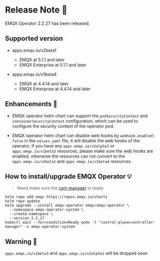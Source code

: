 # Release Note 🍻

EMQX Operator 2.2.27 has been released.

## Supported version
+ apps.emqx.io/v2beta1

  + EMQX at 5.1.1 and later
  + EMQX Enterprise at 5.1.1 and later

+ apps.emqx.io/v1beta4

  + EMQX at 4.4.14 and later
  + EMQX Enterprise at 4.4.14 and later

## Enhancements 🚀

+ EMQX operator helm chart can support the `podSecurityContext` and `containerSecurityContext` configuration, which can be used to configure the security context of the operator pod.

+ EMQX operator helm chart can disable web hooks by `webhook.enabled: false` in the `values.yaml` file, it will disable the web hooks of the operator, if you have any `apps.emqx.io/v2alpha1` or `apps.emqx.io/v1beta3` resources, please make sure the web hooks are enabled, otherwise the resources can not convert to the `apps.emqx.io/v2beta1` and `apps.emqx.io/v1beta4` resources.

## How to install/upgrade EMQX Operator 💡

> Need make sure the [cert-manager](https://cert-manager.io/) is ready

```
helm repo add emqx https://repos.emqx.io/charts
helm repo update
helm upgrade --install emqx-operator emqx/emqx-operator \
  --namespace emqx-operator-system \
  --create-namespace \
  --version 2.2.27
kubectl wait --for=condition=Ready pods -l "control-plane=controller-manager" -n emqx-operator-system
```

## Warning 🚨
`apps.emqx.io/v1beta3` and `apps.emqx.io/v2alpha1` will be dropped soon
